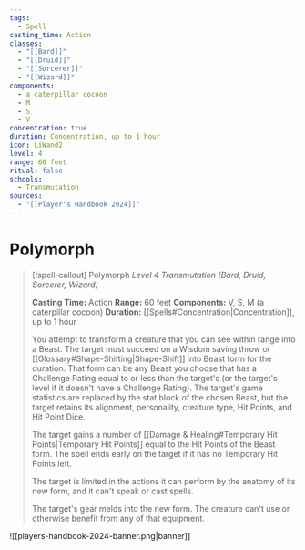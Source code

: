 ```yaml
---
tags:
  - Spell
casting_time: Action
classes:
  - "[[Bard]]"
  - "[[Druid]]"
  - "[[Sorcerer]]"
  - "[[Wizard]]"
components:
  - a caterpillar cocoon
  - M
  - S
  - V
concentration: true
duration: Concentration, up to 1 hour
icon: LiWand2
level: 4
range: 60 feet
ritual: false
schools:
  - Transmutation
sources:
  - "[[Player's Handbook 2024]]"
---
```


# Polymorph

>[!spell-callout] Polymorph
>_Level 4 Transmutation (Bard, Druid, Sorcerer, Wizard)_
>
>**Casting Time:** Action
>**Range:** 60 feet
>**Components:** V, S, M (a caterpillar cocoon)
>**Duration:** [[Spells#Concentration\|Concentration]], up to 1 hour
>
>You attempt to transform a creature that you can see within range into a Beast. The target must succeed on a Wisdom saving throw or [[Glossary#Shape-Shifting|Shape-Shift]] into Beast form for the duration. That form can be any Beast you choose that has a Challenge Rating equal to or less than the target's (or the target's level if it doesn't have a Challenge Rating). The target's game statistics are replaced by the stat block of the chosen Beast, but the target retains its alignment, personality, creature type, Hit Points, and Hit Point Dice.
>
>The target gains a number of [[Damage & Healing#Temporary Hit Points\|Temporary Hit Points]] equal to the Hit Points of the Beast form. The spell ends early on the target if it has no Temporary Hit Points left.
>
>The target is limited in the actions it can perform by the anatomy of its new form, and it can't speak or cast spells.
>
>The target's gear melds into the new form. The creature can't use or otherwise benefit from any of that equipment.


![[players-handbook-2024-banner.png|banner]]
